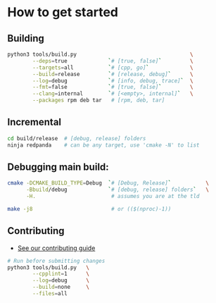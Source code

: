 # How to get started

## Building 

```sh
python3 tools/build.py                                    \
        --deps=true             `# [true, false]`         \
        --targets=all           `# [cpp, go]`             \
        --build=release         `# [release, debug]`      \
        --log=debug             `# [info, debug, trace]`  \
        --fmt=false             `# [true, false]`         \
        --clang=internal        `# [<empty>, internal]`   \
        --packages rpm deb tar   # [rpm, deb, tar]
```


## Incremental 

```sh
cd build/release  # [debug, release] folders
ninja redpanda    # can be any target, use 'cmake -N' to list 
```


## Debugging main build:

```sh
cmake -DCMAKE_BUILD_TYPE=Debug  `# [Debug, Release]`           \
      -Bbuild/debug             `# [debug, release] folders`   \
      -H.                        # assumes you are at the tld 

make -j8                         # or (($(nproc)-1)) 
```


## Contributing
* [See our contributing guide](CONTRIBUTING.md)


```sh
# Run before submitting changes
python3 tools/build.py   \
        --cpplint=1      \
        --log=debug      \
        --build=none     \
        --files=all
```
